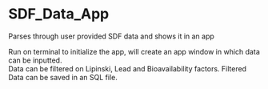 # SDF_Data_App
Parses through user provided SDF data and shows it in an app

Run on terminal to initialize the app, will create an app window in which data can be inputted.  
Data can be filtered on Lipinski, Lead and Bioavailability factors.
Filtered Data can be saved in an SQL file. 
